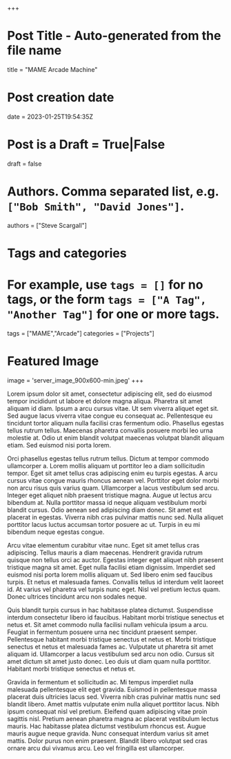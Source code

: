 +++
# Post Title - Auto-generated from the file name
title = "MAME Arcade Machine"

# Post creation date
date = 2023-01-25T19:54:35Z

# Post is a Draft = True|False
draft = false

# Authors. Comma separated list, e.g. `["Bob Smith", "David Jones"]`.
authors = ["Steve Scargall"]

# Tags and categories
# For example, use `tags = []` for no tags, or the form `tags = ["A Tag", "Another Tag"]` for one or more tags.
tags = ["MAME","Arcade"]
categories = ["Projects"]

# Featured Image
image = 'server_image_900x600-min.jpeg'
+++


Lorem ipsum dolor sit amet, consectetur adipiscing elit, sed do eiusmod tempor incididunt ut labore et dolore magna aliqua. Pharetra sit amet aliquam id diam. Ipsum a arcu cursus vitae. Ut sem viverra aliquet eget sit. Sed augue lacus viverra vitae congue eu consequat ac. Pellentesque eu tincidunt tortor aliquam nulla facilisi cras fermentum odio. Phasellus egestas tellus rutrum tellus. Maecenas pharetra convallis posuere morbi leo urna molestie at. Odio ut enim blandit volutpat maecenas volutpat blandit aliquam etiam. Sed euismod nisi porta lorem.

Orci phasellus egestas tellus rutrum tellus. Dictum at tempor commodo ullamcorper a. Lorem mollis aliquam ut porttitor leo a diam sollicitudin tempor. Eget sit amet tellus cras adipiscing enim eu turpis egestas. A arcu cursus vitae congue mauris rhoncus aenean vel. Porttitor eget dolor morbi non arcu risus quis varius quam. Ullamcorper a lacus vestibulum sed arcu. Integer eget aliquet nibh praesent tristique magna. Augue ut lectus arcu bibendum at. Nulla porttitor massa id neque aliquam vestibulum morbi blandit cursus. Odio aenean sed adipiscing diam donec. Sit amet est placerat in egestas. Viverra nibh cras pulvinar mattis nunc sed. Nulla aliquet porttitor lacus luctus accumsan tortor posuere ac ut. Turpis in eu mi bibendum neque egestas congue.

Arcu vitae elementum curabitur vitae nunc. Eget sit amet tellus cras adipiscing. Tellus mauris a diam maecenas. Hendrerit gravida rutrum quisque non tellus orci ac auctor. Egestas integer eget aliquet nibh praesent tristique magna sit amet. Eget nulla facilisi etiam dignissim. Imperdiet sed euismod nisi porta lorem mollis aliquam ut. Sed libero enim sed faucibus turpis. Et netus et malesuada fames. Convallis tellus id interdum velit laoreet id. At varius vel pharetra vel turpis nunc eget. Nisl vel pretium lectus quam. Donec ultrices tincidunt arcu non sodales neque.

Quis blandit turpis cursus in hac habitasse platea dictumst. Suspendisse interdum consectetur libero id faucibus. Habitant morbi tristique senectus et netus et. Sit amet commodo nulla facilisi nullam vehicula ipsum a arcu. Feugiat in fermentum posuere urna nec tincidunt praesent semper. Pellentesque habitant morbi tristique senectus et netus et. Morbi tristique senectus et netus et malesuada fames ac. Vulputate ut pharetra sit amet aliquam id. Ullamcorper a lacus vestibulum sed arcu non odio. Cursus sit amet dictum sit amet justo donec. Leo duis ut diam quam nulla porttitor. Habitant morbi tristique senectus et netus et.

Gravida in fermentum et sollicitudin ac. Mi tempus imperdiet nulla malesuada pellentesque elit eget gravida. Euismod in pellentesque massa placerat duis ultricies lacus sed. Viverra nibh cras pulvinar mattis nunc sed blandit libero. Amet mattis vulputate enim nulla aliquet porttitor lacus. Nibh ipsum consequat nisl vel pretium. Eleifend quam adipiscing vitae proin sagittis nisl. Pretium aenean pharetra magna ac placerat vestibulum lectus mauris. Hac habitasse platea dictumst vestibulum rhoncus est. Augue mauris augue neque gravida. Nunc consequat interdum varius sit amet mattis. Dolor purus non enim praesent. Blandit libero volutpat sed cras ornare arcu dui vivamus arcu. Leo vel fringilla est ullamcorper.
